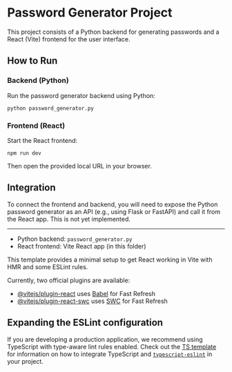 
# Password Generator Project

This project consists of a Python backend for generating passwords and a React (Vite) frontend for the user interface.

## How to Run

### Backend (Python)
Run the password generator backend using Python:

```
python password_generator.py
```

### Frontend (React)
Start the React frontend:

```
npm run dev
```

Then open the provided local URL in your browser.

## Integration
To connect the frontend and backend, you will need to expose the Python password generator as an API (e.g., using Flask or FastAPI) and call it from the React app. This is not yet implemented.

---

- Python backend: `password_generator.py`
- React frontend: Vite React app (in this folder)

This template provides a minimal setup to get React working in Vite with HMR and some ESLint rules.

Currently, two official plugins are available:

- [@vitejs/plugin-react](https://github.com/vitejs/vite-plugin-react/blob/main/packages/plugin-react) uses [Babel](https://babeljs.io/) for Fast Refresh
- [@vitejs/plugin-react-swc](https://github.com/vitejs/vite-plugin-react/blob/main/packages/plugin-react-swc) uses [SWC](https://swc.rs/) for Fast Refresh

## Expanding the ESLint configuration

If you are developing a production application, we recommend using TypeScript with type-aware lint rules enabled. Check out the [TS template](https://github.com/vitejs/vite/tree/main/packages/create-vite/template-react-ts) for information on how to integrate TypeScript and [`typescript-eslint`](https://typescript-eslint.io) in your project.
